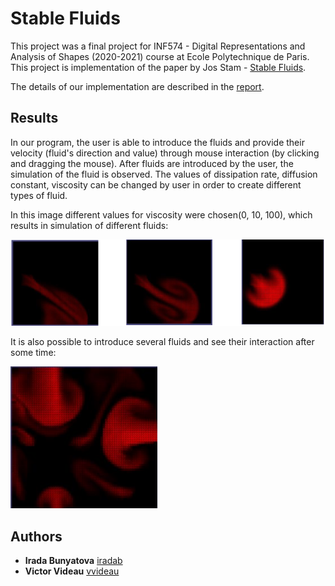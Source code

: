 # Stable Fluids

This project was a final project for INF574 - Digital Representations and Analysis of Shapes (2020-2021) course at Ecole Polytechnique de Paris. This project is implementation of the paper by Jos Stam - [Stable Fluids](https://d2f99xq7vri1nk.cloudfront.net/legacy_app_files/pdf/ns.pdf). 

The details of our implementation are described in the [report](https://github.com/iradab/Stable-Fluids/blob/main/Final_Report.pdf). 

## Results

In our program, the user is able to introduce the fluids and provide their velocity (fluid's direction and value) through
mouse interaction (by clicking and dragging the mouse). After fluids are introduced by the user, the simulation of the fluid is observed. 
The values of dissipation rate, diffusion constant, 
viscosity can be changed by user in order to create different types of fluid.

In this image different values for viscosity were chosen(0, 10, 100), which results in simulation of different fluids:


![alt text](https://github.com/iradab/Stable-Fluids/blob/main/viscosity%20test.png)



It is also possible to introduce several fluids and see their interaction after some time:

<img src="several_fluids.png" width="235">


## Authors

* **Irada Bunyatova**     [iradab](https://github.com/iradab)
* **Victor Videau**       [vvideau](https://github.com/vvideau)
